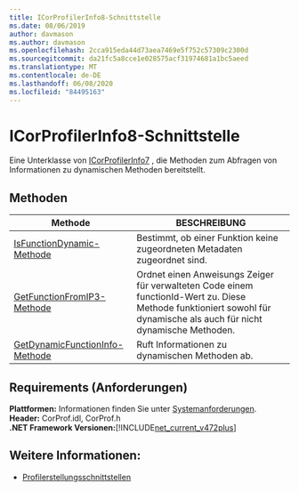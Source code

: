 ```yaml
---
title: ICorProfilerInfo8-Schnittstelle
ms.date: 08/06/2019
author: davmason
ms.author: davmason
ms.openlocfilehash: 2cca915eda44d73aea7469e5f752c57309c2300d
ms.sourcegitcommit: da21fc5a8cce1e028575acf31974681a1bc5aeed
ms.translationtype: MT
ms.contentlocale: de-DE
ms.lasthandoff: 06/08/2020
ms.locfileid: "84495163"
---
```

# <a name="icorprofilerinfo8-interface"></a>ICorProfilerInfo8-Schnittstelle

Eine Unterklasse von [ICorProfilerInfo7](icorprofilerinfo7-interface.md) , die Methoden zum Abfragen von Informationen zu dynamischen Methoden bereitstellt.

## <a name="methods"></a>Methoden  

| Methode|BESCHREIBUNG|  
| ------------|-----------------|  
|[IsFunctionDynamic-Methode](icorprofilerinfo8-isfunctiondynamic-method.md)| Bestimmt, ob einer Funktion keine zugeordneten Metadaten zugeordnet sind.|
|[GetFunctionFromIP3-Methode](icorprofilerinfo8-getfunctionfromip3-method.md)| Ordnet einen Anweisungs Zeiger für verwalteten Code einem functionId-Wert zu. Diese Methode funktioniert sowohl für dynamische als auch für nicht dynamische Methoden. |
|[GetDynamicFunctionInfo-Methode](icorprofilerinfo8-getdynamicfunctioninfo-method.md)| Ruft Informationen zu dynamischen Methoden ab. |

## <a name="requirements"></a>Requirements (Anforderungen)  
**Plattformen:** Informationen finden Sie unter [Systemanforderungen](../../get-started/system-requirements.md).  
**Header:** CorProf.idl, CorProf.h  
**.NET Framework Versionen:**[!INCLUDE[net_current_v472plus](../../../../includes/net-current-v472plus.md)]  

## <a name="see-also"></a>Weitere Informationen:

- [Profilerstellungsschnittstellen](profiling-interfaces.md)
